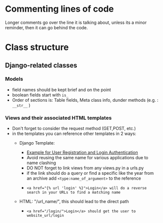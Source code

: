 # Commenting lines of code

Longer comments go over the line it is talking about, unless its a minor reminder, then it can go behind the code.

# Class structure

## Django-related classes

### Models

* field names should be kept brief and on the point
* boolean fields start with `is_`
* Order of sections is: Table fields, Meta class info, dunder methods (e.g. : `__str__` )

### Views and their associated HTML templates

* Don't forget to consider the request method (GET,POST, etc.)
* in the templates you can reference other templates in 2 ways:
  * Django Template:

    * [Example for User Registration and Login Authentication](https://youtu.be/tUqUdu0Sjyc "Goes over Registration, Login, Flash Messages, Warnings, Logging out and Restricting Login")
    * Avoid reusing the same name for various applications due to name clashing
    * DO NOT forget to link views from any views.py in a urls.py
    * if the link should do a query or find a specific like the year from an archive add `<type:name_of_argument>` to the reference
    * ```
      <a href="{% url 'login' %}">Login</a> will do a reverse search in your URLs to find a matching name
      ```
  * HTML: "/url_name/", this should lead to the direct path

    * ```
      <a href="/login/">Login</a> should get the user to website_url/login
      ```
